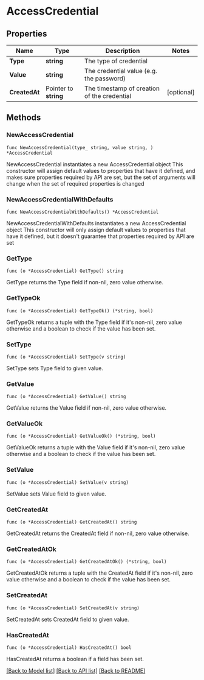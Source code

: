# AccessCredential

## Properties

Name | Type | Description | Notes
------------ | ------------- | ------------- | -------------
**Type** | **string** | The type of credential | 
**Value** | **string** | The credential value (e.g. the password) | 
**CreatedAt** | Pointer to **string** | The timestamp of creation of the credential | [optional] 

## Methods

### NewAccessCredential

`func NewAccessCredential(type_ string, value string, ) *AccessCredential`

NewAccessCredential instantiates a new AccessCredential object
This constructor will assign default values to properties that have it defined,
and makes sure properties required by API are set, but the set of arguments
will change when the set of required properties is changed

### NewAccessCredentialWithDefaults

`func NewAccessCredentialWithDefaults() *AccessCredential`

NewAccessCredentialWithDefaults instantiates a new AccessCredential object
This constructor will only assign default values to properties that have it defined,
but it doesn't guarantee that properties required by API are set

### GetType

`func (o *AccessCredential) GetType() string`

GetType returns the Type field if non-nil, zero value otherwise.

### GetTypeOk

`func (o *AccessCredential) GetTypeOk() (*string, bool)`

GetTypeOk returns a tuple with the Type field if it's non-nil, zero value otherwise
and a boolean to check if the value has been set.

### SetType

`func (o *AccessCredential) SetType(v string)`

SetType sets Type field to given value.


### GetValue

`func (o *AccessCredential) GetValue() string`

GetValue returns the Value field if non-nil, zero value otherwise.

### GetValueOk

`func (o *AccessCredential) GetValueOk() (*string, bool)`

GetValueOk returns a tuple with the Value field if it's non-nil, zero value otherwise
and a boolean to check if the value has been set.

### SetValue

`func (o *AccessCredential) SetValue(v string)`

SetValue sets Value field to given value.


### GetCreatedAt

`func (o *AccessCredential) GetCreatedAt() string`

GetCreatedAt returns the CreatedAt field if non-nil, zero value otherwise.

### GetCreatedAtOk

`func (o *AccessCredential) GetCreatedAtOk() (*string, bool)`

GetCreatedAtOk returns a tuple with the CreatedAt field if it's non-nil, zero value otherwise
and a boolean to check if the value has been set.

### SetCreatedAt

`func (o *AccessCredential) SetCreatedAt(v string)`

SetCreatedAt sets CreatedAt field to given value.

### HasCreatedAt

`func (o *AccessCredential) HasCreatedAt() bool`

HasCreatedAt returns a boolean if a field has been set.


[[Back to Model list]](../README.md#documentation-for-models) [[Back to API list]](../README.md#documentation-for-api-endpoints) [[Back to README]](../README.md)


